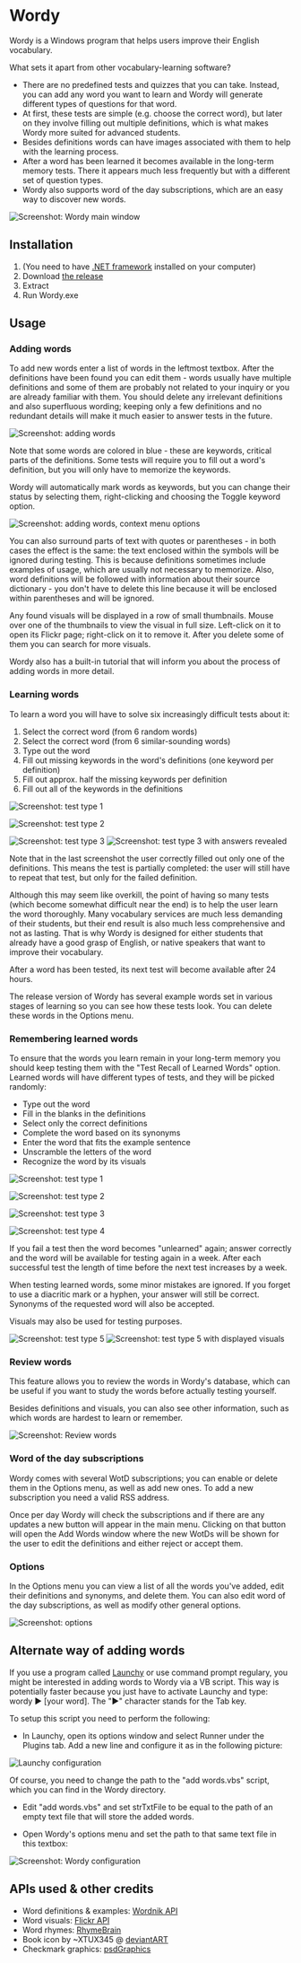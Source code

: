 ﻿Wordy
=====

Wordy is a Windows program that helps users improve their English vocabulary.

What sets it apart from other vocabulary-learning software?

- There are no predefined tests and quizzes that you can take. Instead, you can add any word you want to learn and Wordy will generate different types of questions for that word.
- At first, these tests are simple (e.g. choose the correct word), but later on they involve filling out multiple definitions, which is what makes Wordy more suited for advanced students.
- Besides definitions words can have images associated with them to help with the learning process.
- After a word has been learned it becomes available in the long-term memory tests. There it appears much less frequently but with a different set of question types.
- Wordy also supports word of the day subscriptions, which are an easy way to discover new words.

![Screenshot: Wordy main window](http://i.imgur.com/GkpybHW.png)


Installation
--------------

1. (You need to have [.NET framework](http://www.microsoft.com/en-us/download/details.aspx?id=30653) installed on your computer)
2. Download [the release](https://github.com/Winterstark/Wordy/releases)
3. Extract
4. Run Wordy.exe


Usage
-------

### Adding words

To add new words enter a list of words in the leftmost textbox. After the definitions have been found you can edit them - words usually have multiple definitions and some of them are probably not related to your inquiry or you are already familiar with them. You should delete any irrelevant definitions and also superfluous wording; keeping only a few definitions and no redundant details will make it much easier to answer tests in the future.

![Screenshot: adding words](http://i.imgur.com/KQrrqgf.png)

Note that some words are colored in blue - these are keywords, critical parts of the definitions. Some tests will require you to fill out a word's definition, but you will only have to memorize the keywords.

Wordy will automatically mark words as keywords, but you can change their status by selecting them, right-clicking and choosing the Toggle keyword option.

![Screenshot: adding words, context menu options](http://i.imgur.com/6YYGSQx.png)

You can also surround parts of text with quotes or parentheses - in both cases the effect is the same: the text enclosed within the symbols will be ignored during testing. This is because definitions sometimes include examples of usage, which are usually not necessary to memorize. Also, word definitions will be followed with information about their source dictionary - you don't have to delete this line because it will be enclosed within parentheses and will be ignored.

Any found visuals will be displayed in a row of small thumbnails. Mouse over one of the thumbnails to view the visual in full size. Left-click on it to open its Flickr page; right-click on it to remove it. After you delete some of them you can search for more visuals.

Wordy also has a built-in tutorial that will inform you about the process of adding words in more detail.

### Learning words

To learn a word you will have to solve six increasingly difficult tests about it:

1. Select the correct word (from 6 random words)
2. Select the correct word (from 6 similar-sounding words)
3. Type out the word
4. Fill out missing keywords in the word's definitions (one keyword per definition)
5. Fill out approx. half the missing keywords per definition
6. Fill out all of the keywords in the definitions

![Screenshot: test type 1](http://i.imgur.com/a4HDE22.png)

![Screenshot: test type 2](http://i.imgur.com/gTerbZj.png)

![Screenshot: test type 3](http://i.imgur.com/93S1w45.png) ![Screenshot: test type 3 with answers revealed](http://i.imgur.com/VMYhBxg.png)

Note that in the last screenshot the user correctly filled out only one of the definitions. This means the test is partially completed: the user will still have to repeat that test, but only for the failed definition.

Although this may seem like overkill, the point of having so many tests (which become somewhat difficult near the end) is to help the user learn the word thoroughly. Many vocabulary services are much less demanding of their students, but their end result is also much less comprehensive and not as lasting. That is why Wordy is designed for either students that already have a good grasp of English, or native speakers that want to improve their vocabulary.

After a word has been tested, its next test will become available after 24 hours.

The release version of Wordy has several example words set in various stages of learning so you can see how these tests look. You can delete these words in the Options menu.

### Remembering learned words

To ensure that the words you learn remain in your long-term memory you should keep testing them with the "Test Recall of Learned Words" option. Learned words will have different types of tests, and they will be picked randomly:
* Type out the word
* Fill in the blanks in the definitions
* Select only the correct definitions
* Complete the word based on its synonyms
* Enter the word that fits the example sentence
* Unscramble the letters of the word
* Recognize the word by its visuals

![Screenshot: test type 1](http://i.imgur.com/YUNCp7g.png)

![Screenshot: test type 2](http://i.imgur.com/fltHjpN.png)

![Screenshot: test type 3](http://i.imgur.com/Bnx2Gv5.png)

![Screenshot: test type 4](http://i.imgur.com/4Scmch1.png)

If you fail a test then the word becomes "unlearned" again; answer correctly and the word will be available for testing again in a week. After each successful test the length of time before the next test increases by a week.

When testing learned words, some minor mistakes are ignored. If you forget to use a diacritic mark or a hyphen, your answer will still be correct. Synonyms of the requested word will also be accepted.

Visuals may also be used for testing purposes.

![Screenshot: test type 5](http://i.imgur.com/QKCxEBD.png) ![Screenshot: test type 5 with displayed visuals](http://i.imgur.com/Hbf9ZQt.png)

### Review words

This feature allows you to review the words in Wordy's database, which can be useful if you want to study the words before actually testing yourself.

Besides definitions and visuals, you can also see other information, such as which words are hardest to learn or remember.

![Screenshot: Review words](http://i.imgur.com/K5azIi7.png)

### Word of the day subscriptions

Wordy comes with several WotD subscriptions; you can enable or delete them in the Options menu, as well as add new ones. To add a new subscription you need a valid RSS address.

Once per day Wordy will check the subscriptions and if there are any updates a new button will appear in the main menu. Clicking on that button will open the Add Words window where the new WotDs will be shown for the user to edit the definitions and either reject or accept them.

### Options

In the Options menu you can view a list of all the words you've added, edit their definitions and synonyms, and delete them. You can also edit word of the day subscriptions, as well as modify other general options.

![Screenshot: options](http://i.imgur.com/Dn5UhuF.png)


Alternate way of adding words
-------------------------------

If you use a program called [Launchy](http://www.launchy.net/) or use command prompt regulary, you might be interested in adding words to Wordy via a VB script. This way is potentially faster because you just have to activate Launchy and type: wordy ► [your word]. The "►" character stands for the Tab key.

To setup this script you need to perform the following:

* In Launchy, open its options window and select Runner under the Plugins tab. Add a new line and configure it as in the following picture:

![Launchy configuration](http://i.imgur.com/n78kYeB.png)

Of course, you need to change the path to the "add words.vbs" script, which you can find in the Wordy directory.

* Edit "add words.vbs" and set strTxtFile to be equal to the path of an empty text file that will store the added words.

* Open Wordy's options menu and set the path to that same text file in this textbox:

![Screenshot: Wordy configuration](http://i.imgur.com/nbJxR1P.png)


APIs used & other credits
----------------------------

* Word definitions & examples: [Wordnik API](http://developer.wordnik.com/)
* Word visuals: [Flickr API](http://www.flickr.com/services/api/)
* Word rhymes: [RhymeBrain](http://rhymebrain.com/)
* Book icon by ~XTUX345 @ [deviantART](http://xtux345.deviantart.com/art/Elements-of-Harmony-Dictionary-Icon-280443607?q=boost%3Apopular%20dictionary%20icon&qo=9)
* Checkmark graphics: [psdGraphics](http://www.psdgraphics.com/psd-icons/psd-check-and-cross-icons/)
